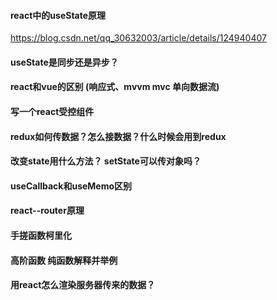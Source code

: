 #### react中的useState原理
https://blog.csdn.net/qq_30632003/article/details/124940407
#### useState是同步还是异步？

#### react和vue的区别 (响应式、mvvm mvc 单向数据流)


#### 写一个react受控组件

#### redux如何传数据？怎么接数据？什么时候会用到redux

#### 改变state用什么方法？ setState可以传对象吗？

#### useCallback和useMemo区别

#### react--router原理

#### 手搓函数柯里化

#### 高阶函数 纯函数解释并举例

#### 用react怎么渲染服务器传来的数据？